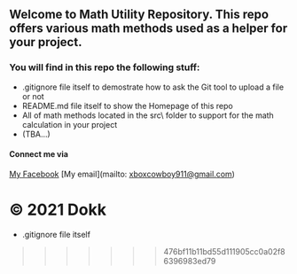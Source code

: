 ## Welcome to Math Utility Repository. This repo offers various math methods used as a helper for your project.

### You will find in this repo the following stuff:

* .gitignore file itself to demostrate how to ask the Git tool to upload a file or not
* README.md file itself to show the Homepage of this repo
* All of math methods located in the src\ folder to support for the math calculation in your project
* (TBA...)

#### Connect me via
[My Facebook](https://www.facebook.com/profile.php?id=100007166297462)
[My email](mailto: xboxcowboy911@gmail.com)

© 2021 Dokk
=======
* .gitignore file itself
>>>>>>> 476bf11b11bd55d111905cc0a02f86396983ed79
